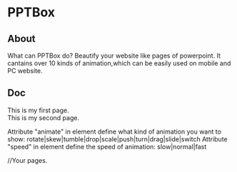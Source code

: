 # PPTBox
## About
What can PPTBox do? 
Beautify your website like pages of powerpoint.
It cantains over 10 kinds of animation,which can be easily used on mobile and PC website.
## Doc

<!-- The relevant CSS  -->
<link rel="stylesheet" href="pptbox.css">
<!-- The HTML required for pptbox -->
<div class="pptbox" animate="rotate">
    <section>
      This is my first page.
    </section>
    <section>
      This is my second page.
    </section>
</div>
<!-- The relevant JavaScript required -->
<script src="pptbox.js"></script>

Attribute "animate" in element define what kind of animation you want to show:
rotate|skew|tumble|drop|scale|push|turn|drag|slide|switch
Attribute "speed" in element define the speed of animation:
slow|normal|fast
<div class="pptbox" animate="skew" speed="slow">
	//Your pages.
</div>